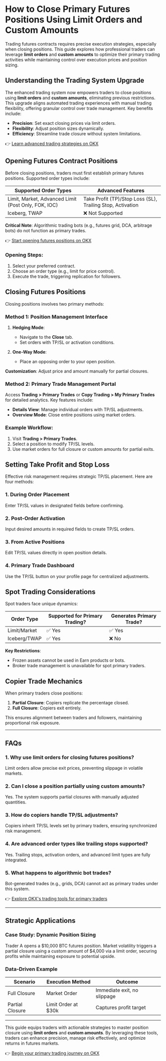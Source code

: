 # How to Close Primary Futures Positions Using Limit Orders and Custom Amounts  

Trading futures contracts requires precise execution strategies, especially when closing positions. This guide explores how professional traders can leverage **limit orders** and **custom amounts** to optimize their primary trading activities while maintaining control over execution prices and position sizing.  

## Understanding the Trading System Upgrade  

The enhanced trading system now empowers traders to close positions using **limit orders** and **custom amounts**, eliminating previous restrictions. This upgrade aligns automated trading experiences with manual trading flexibility, offering granular control over trade management. Key benefits include:  
- **Precision**: Set exact closing prices via limit orders.  
- **Flexibility**: Adjust position sizes dynamically.  
- **Efficiency**: Streamline trade closure without system limitations.  

👉 [Learn advanced trading strategies on OKX](https://bit.ly/okx-bonus)  

## Opening Futures Contract Positions  

Before closing positions, traders must first establish primary futures positions. Supported order types include:  

| Supported Order Types         | Advanced Features              |  
|-------------------------------|--------------------------------|  
| Limit, Market, Advanced Limit (Post Only, FOK, IOC) | Take Profit (TP)/Stop Loss (SL), Trailing Stop, Activation |  
| Iceberg, TWAP                 | ❌ Not Supported               |  

**Critical Note**: Algorithmic trading bots (e.g., futures grid, DCA, arbitrage bots) do not function as primary trades.  

👉 [Start opening futures positions on OKX](https://bit.ly/okx-bonus)  

### Opening Steps:  
1. Select your preferred contract.  
2. Choose an order type (e.g., limit for price control).  
3. Execute the trade, triggering replication for followers.  

## Closing Futures Positions  

Closing positions involves two primary methods:  

### **Method 1: Position Management Interface**  

1. **Hedging Mode**:  
   - Navigate to the **Close** tab.  
   - Set orders with TP/SL or activation conditions.  

2. **One-Way Mode**:  
   - Place an opposing order to your open position.  

**Customization**: Adjust price and amount manually for partial closures.  

### **Method 2: Primary Trade Management Portal**  

Access **Trading > Primary Trades** or **Copy Trading > My Primary Trades** for detailed analytics. Key features include:  
- **Details View**: Manage individual orders with TP/SL adjustments.  
- **Overview Mode**: Close entire positions using market orders.  

### Example Workflow:  
1. Visit **Trading > Primary Trades**.  
2. Select a position to modify TP/SL levels.  
3. Use market orders for full closure or custom amounts for partial exits.  

## Setting Take Profit and Stop Loss  

Effective risk management requires strategic TP/SL placement. Here are four methods:  

### **1. During Order Placement**  
Enter TP/SL values in designated fields before confirming.  

### **2. Post-Order Activation**  
Input desired amounts in required fields to create TP/SL orders.  

### **3. From Active Positions**  
Edit TP/SL values directly in open position details.  

### **4. Primary Trade Dashboard**  
Use the TP/SL button on your profile page for centralized adjustments.  

## Spot Trading Considerations  

Spot traders face unique dynamics:  

| Order Type     | Supported for Primary Trading? | Generates Primary Trade? |  
|----------------|-------------------------------|---------------------------|  
| Limit/Market   | ✅ Yes                         | ✅ Yes                    |  
| Iceberg/TWAP   | ✅ Yes                         | ❌ No                     |  

**Key Restrictions**:  
- Frozen assets cannot be used in Earn products or bots.  
- Broker trade management is unavailable for spot primary traders.  

## Copier Trade Mechanics  

When primary traders close positions:  
1. **Partial Closure**: Copiers replicate the percentage closed.  
2. **Full Closure**: Copiers exit entirely.  

This ensures alignment between traders and followers, maintaining proportional risk exposure.  

---

## FAQs  

### **1. Why use limit orders for closing futures positions?**  
Limit orders allow precise exit prices, preventing slippage in volatile markets.  

### **2. Can I close a position partially using custom amounts?**  
Yes. The system supports partial closures with manually adjusted quantities.  

### **3. How do copiers handle TP/SL adjustments?**  
Copiers inherit TP/SL levels set by primary traders, ensuring synchronized risk management.  

### **4. Are advanced order types like trailing stops supported?**  
Yes. Trailing stops, activation orders, and advanced limit types are fully integrated.  

### **5. What happens to algorithmic bot trades?**  
Bot-generated trades (e.g., grids, DCA) cannot act as primary trades under this system.  

👉 [Explore OKX's trading tools for primary traders](https://bit.ly/okx-bonus)  

---

## Strategic Applications  

### **Case Study: Dynamic Position Sizing**  
Trader A opens a $10,000 BTC futures position. Market volatility triggers a partial closure using a custom amount of $4,000 via a limit order, securing profits while maintaining exposure to potential upside.  

### **Data-Driven Example**  
| Scenario          | Execution Method       | Outcome                  |  
|-------------------|------------------------|--------------------------|  
| Full Closure      | Market Order           | Immediate exit, no slippage |  
| Partial Closure   | Limit Order at $30k    | Captures profit target   |  

---

This guide equips traders with actionable strategies to master position closure using **limit orders** and **custom amounts**. By leveraging these tools, traders can enhance precision, manage risk effectively, and optimize returns in futures markets.  

👉 [Begin your primary trading journey on OKX](https://bit.ly/okx-bonus)